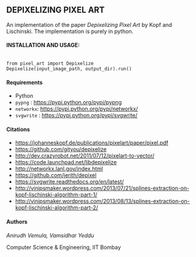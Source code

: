 ## DEPIXELIZING PIXEL ART

An implementation of the paper *Depixelizing Pixel Art* by Kopf and Lischinski. The implementation is purely in python.

#### INSTALLATION AND USAGE:
<pre><code>
from pixel_art import Depixelize
Depixelize(input_image_path, output_dir).run()
</code></pre>

#### Requirements
- Python
- `pypng` : https://pypi.python.org/pypi/pypng
- `networkx`: https://pypi.python.org/pypi/networkx/
- `svgwrite` : https://pypi.python.org/pypi/svgwrite/

#### Citations

- https://johanneskopf.de/publications/pixelart/paper/pixel.pdf
- https://github.com/gityou/depixelize
- http://dev.crazyrobot.net/2011/07/12/pixelart-to-vector/
- https://code.launchpad.net/libdepixelize
- http://networkx.lanl.gov/index.html
- https://github.com/jerith/depixel
- https://svgwrite.readthedocs.org/en/latest/
- http://vinipsmaker.wordpress.com/2013/07/21/splines-extraction-on-kopf-lischinski-algorithm-part-1/
- http://vinipsmaker.wordpress.com/2013/08/13/splines-extraction-on-kopf-lischinski-algorithm-part-2/

#### Authors
*Anirudh Vemula, Vamsidhar Yeddu*

Computer Science & Engineering, IIT Bombay
